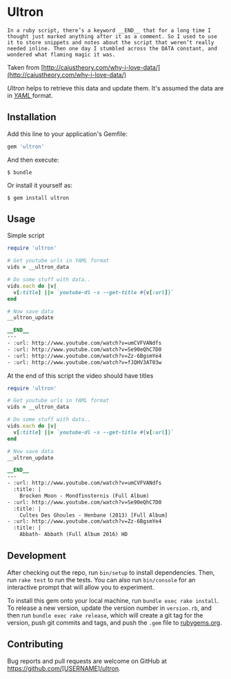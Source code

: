 # Ultron

    In a ruby script, there’s a keyword __END__ that for a long time I thought just marked anything after it as a comment. So I used to use it to store snippets and notes about the script that weren’t really needed inline. Then one day I stumbled across the DATA constant, and wondered what flaming magic it was.

Taken from [http://caiustheory.com/why-i-love-data/](http://caiustheory.com/why-i-love-data/)

*Ultron* helps to retrieve this data and update them. It's assumed the data are in [ *YAML* ](http://yaml.org/) format.

## Installation

Add this line to your application's Gemfile:

```ruby
gem 'ultron'
```

And then execute:

    $ bundle

Or install it yourself as:

    $ gem install ultron

## Usage

Simple script

```ruby
require 'ultron'

# Get youtube urls in YAML format
vids = __ultron_data

# Do some stuff with data..
vids.each do |v|
  v[:title] ||= `youtube-dl -s --get-title #{v[:url]}`
end

# Now save data
__ultron_update

__END__
---
- :url: http://www.youtube.com/watch?v=umCVFVANdfs
- :url: http://www.youtube.com/watch?v=Se90eQhC7D0
- :url: http://www.youtube.com/watch?v=Zz-6BgsmYe4
- :url: http://www.youtube.com/watch?v=fJQHV3AT03w
```

At the end of this script the video should have titles

```ruby
require 'ultron'

# Get youtube urls in YAML format
vids = __ultron_data

# Do some stuff with data..
vids.each do |v|
  v[:title] ||= `youtube-dl -s --get-title #{v[:url]}`
end

# Now save data
__ultron_update

__END__
---
- :url: http://www.youtube.com/watch?v=umCVFVANdfs
  :title: |
    Brocken Moon - Mondfinsternis (Full Album)
- :url: http://www.youtube.com/watch?v=Se90eQhC7D0
  :title: |
    Cultes Des Ghoules - Henbane (2013) [Full Album]
- :url: http://www.youtube.com/watch?v=Zz-6BgsmYe4
  :title: |
    Abbath- Abbath (Full Album 2016) HD

```
## Development

After checking out the repo, run `bin/setup` to install dependencies. Then, run `rake test` to run the tests. You can also run `bin/console` for an interactive prompt that will allow you to experiment.

To install this gem onto your local machine, run `bundle exec rake install`. To release a new version, update the version number in `version.rb`, and then run `bundle exec rake release`, which will create a git tag for the version, push git commits and tags, and push the `.gem` file to [rubygems.org](https://rubygems.org).

## Contributing

Bug reports and pull requests are welcome on GitHub at https://github.com/[USERNAME]/ultron.

